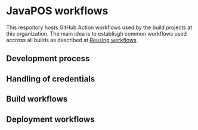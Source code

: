 # JavaPOS workflows

This respoitory hosts GitHub Action workflows used by the build projects at this organization.
The main idea is to establisgh common workflows used accross all builds as described at [Reusing workflows](https://docs.github.com/en/actions/using-workflows/reusing-workflows).

## Development process

## Handling of credentials

## Build workflows

## Deployment workflows
